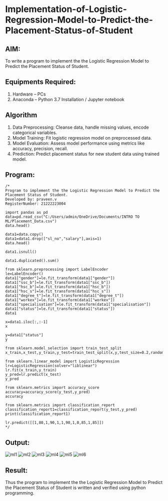 # Implementation-of-Logistic-Regression-Model-to-Predict-the-Placement-Status-of-Student

## AIM:
To write a program to implement the the Logistic Regression Model to Predict the Placement Status of Student.

## Equipments Required:
1. Hardware – PCs
2. Anaconda – Python 3.7 Installation / Jupyter notebook

## Algorithm
1. Data Preprocessing: Cleanse data, handle missing values, encode categorical variables.
2. Model Training: Fit logistic regression model on preprocessed data.
3. Model Evaluation: Assess model performance using metrics like accuracy, precision, recall.
4. Prediction: Predict placement status for new student data using trained model.

## Program:
```python3
/*
Program to implement the the Logistic Regression Model to Predict the Placement Status of Student.
Developed by: praveen.v
RegisterNumber: 21222223004

import pandas as pd
data=pd.read_csv("C:/Users/admin/OneDrive/Documents/INTRO TO ML/Placement_Data.csv")
data.head()

data1=data.copy()
data1=data1.drop(["sl_no","salary"],axis=1)
data.head()

data1.isnull()

data1.duplicated().sum()

from sklearn.preprocessing import LabelEncoder
le=LabelEncoder()
data1["gender"]=le.fit_transform(data1["gender"])
data1["ssc_b"]=le.fit_transform(data1["ssc_b"])
data1["hsc_b"]=le.fit_transform(data1["hsc_b"])
data1["hsc_s"]=le.fit_transform(data1["hsc_s"])
data1["degree_t"]=le.fit_transform(data1["degree_t"])
data1["workex"]=le.fit_transform(data1["workex"])
data1["specialisation"]=le.fit_transform(data1["specialisation"])
data1["status"]=le.fit_transform(data1["status"])
data1

x=data1.iloc[:,:-1]
x

y=data1["status"]
y

from sklearn.model_selection import train_test_split
x_train,x_test,y_train,y_test=train_test_split(x,y,test_size=0.2,random_state=0)

from sklearn.linear_model import LogisticRegression
lr=LogisticRegression(solver="liblinear")
lr.fit(x_train,y_train)
y_pred=lr.predict(x_test)
y_pred

from sklearn.metrics import accuracy_score
accuracy=accuracy_score(y_test,y_pred)
accuracy

from sklearn.metrics import classification_report
classification_report1=classification_report(y_test,y_pred)
print(classification_report1)

lr.predict([[1,80,1,90,1,1,90,1,0,85,1,85]])
*/
```

## Output:
![ml1](https://github.com/anu-varshini11/Implementation-of-Logistic-Regression-Model-to-Predict-the-Placement-Status-of-Student/assets/138969827/a5c3d163-7f8d-45e4-b651-9ff2adccdf5f)
![ml2](https://github.com/anu-varshini11/Implementation-of-Logistic-Regression-Model-to-Predict-the-Placement-Status-of-Student/assets/138969827/c6dd32d6-c425-4403-bc3e-00356d3c3205)
![ml3](https://github.com/anu-varshini11/Implementation-of-Logistic-Regression-Model-to-Predict-the-Placement-Status-of-Student/assets/138969827/16c18f32-7e2c-4c07-b0ac-eb99936b8806)
![ml4](https://github.com/anu-varshini11/Implementation-of-Logistic-Regression-Model-to-Predict-the-Placement-Status-of-Student/assets/138969827/cabbda4f-c5e6-4c86-9df2-80bfb22df2dd)
![ml5](https://github.com/anu-varshini11/Implementation-of-Logistic-Regression-Model-to-Predict-the-Placement-Status-of-Student/assets/138969827/eb61ba81-2e6b-4db0-8709-853111d38fea)
![ml6](https://github.com/anu-varshini11/Implementation-of-Logistic-Regression-Model-to-Predict-the-Placement-Status-of-Student/assets/138969827/5c672ced-749a-433c-8ceb-b087fcfabf4e)

## Result:
Thus the program to implement the the Logistic Regression Model to Predict the Placement Status of Student is written and verified using python programming.
